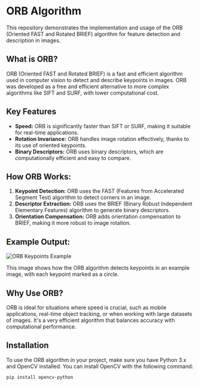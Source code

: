 # ORB Algorithm

This repository demonstrates the implementation and usage of the ORB (Oriented FAST and Rotated BRIEF) algorithm for feature detection and description in images.

## What is ORB?
ORB (Oriented FAST and Rotated BRIEF) is a fast and efficient algorithm used in computer vision to detect and describe keypoints in images. ORB was developed as a free and efficient alternative to more complex algorithms like SIFT and SURF, with lower computational cost.

## Key Features
- **Speed:** ORB is significantly faster than SIFT or SURF, making it suitable for real-time applications.
- **Rotation Invariance:** ORB handles image rotation effectively, thanks to its use of oriented keypoints.
- **Binary Descriptors:** ORB uses binary descriptors, which are computationally efficient and easy to compare.

## How ORB Works:
1. **Keypoint Detection:** ORB uses the FAST (Features from Accelerated Segment Test) algorithm to detect corners in an image.
2. **Descriptor Extraction:** ORB uses the BRIEF (Binary Robust Independent Elementary Features) algorithm to generate binary descriptors.
3. **Orientation Compensation:** ORB adds orientation compensation to BRIEF, making it more robust to image rotation.

## Example Output:
![ORB Keypoints Example]([(https://github.com/omerfaruksubasi/orb_algorithm/blob/main/orb_algorithm.png)])

This image shows how the ORB algorithm detects keypoints in an example image, with each keypoint marked as a circle.

## Why Use ORB?
ORB is ideal for situations where speed is crucial, such as mobile applications, real-time object tracking, or when working with large datasets of images. It's a very efficient algorithm that balances accuracy with computational performance.

## Installation
To use the ORB algorithm in your project, make sure you have Python 3.x and OpenCV installed. You can install OpenCV with the following command:

```bash
pip install opencv-python

